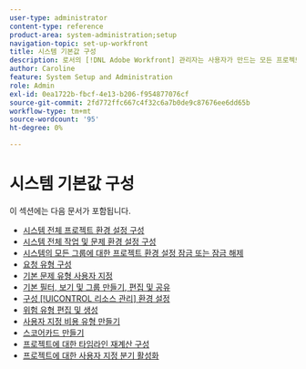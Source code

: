 ```yaml
---
user-type: administrator
content-type: reference
product-area: system-administration;setup
navigation-topic: set-up-workfront
title: 시스템 기본값 구성
description: 로서의 [!DNL Adobe Workfront] 관리자는 사용자가 만드는 모든 프로젝트에 대한 환경 설정과 같은 시스템 기본값을 구성할 수 있습니다.
author: Caroline
feature: System Setup and Administration
role: Admin
exl-id: 0ea1722b-fbcf-4e13-b206-f954877076cf
source-git-commit: 2fd772ffc667c4f32c6a7b0de9c87676ee6dd65b
workflow-type: tm+mt
source-wordcount: '95'
ht-degree: 0%

---
```


# 시스템 기본값 구성

이 섹션에는 다음 문서가 포함됩니다.

* [시스템 전체 프로젝트 환경 설정 구성](../../../administration-and-setup/set-up-workfront/configure-system-defaults/set-project-preferences.md)
* [시스템 전체 작업 및 문제 환경 설정 구성](../../../administration-and-setup/set-up-workfront/configure-system-defaults/set-task-issue-preferences.md)
* [시스템의 모든 그룹에 대한 프로젝트 환경 설정 잠금 또는 잠금 해제](../../../administration-and-setup/set-up-workfront/configure-system-defaults/lock-or-unlock-project-preferences-for-groups-system.md)
* [요청 유형 구성](../../../administration-and-setup/set-up-workfront/configure-system-defaults/configure-request-types.md)
* [기본 문제 유형 사용자 지정](../../../administration-and-setup/set-up-workfront/configure-system-defaults/customize-default-issue-types.md)
* [기본 필터, 보기 및 그룹 만들기, 편집 및 공유](../../../administration-and-setup/set-up-workfront/configure-system-defaults/create-and-share-default-fvgs.md)
* [구성 [!UICONTROL 리소스 관리] 환경 설정](../../../administration-and-setup/set-up-workfront/configure-system-defaults/configure-resource-mgmt-preferences.md)
* [위험 유형 편집 및 생성](../../../administration-and-setup/set-up-workfront/configure-system-defaults/edit-create-risk-types.md)
* [사용자 지정 비용 유형 만들기](../../../administration-and-setup/set-up-workfront/configure-system-defaults/create-custom-expense-types.md)
* [스코어카드 만들기](../../../administration-and-setup/set-up-workfront/configure-system-defaults/create-scorecard.md)
* [프로젝트에 대한 타임라인 재계산 구성](../../../administration-and-setup/set-up-workfront/configure-system-defaults/configure-timeline-recalculations-projects.md)
* [프로젝트에 대한 사용자 지정 분기 활성화](../../../administration-and-setup/set-up-workfront/configure-system-defaults/enable-custom-quarters-projects.md)

